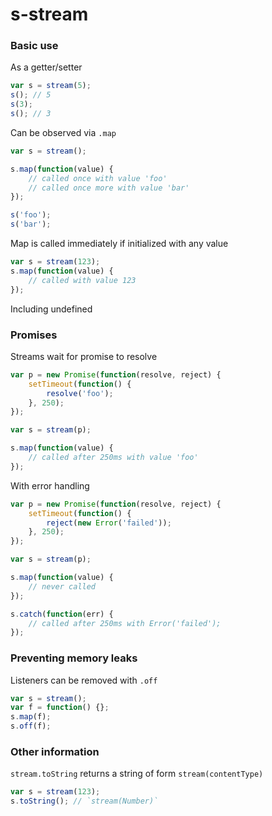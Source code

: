 # s-stream

### Basic use

As a getter/setter

```javascript
var s = stream(5);
s(); // 5
s(3);
s(); // 3
```

Can be observed via `.map`

```javascript
var s = stream();

s.map(function(value) {
	// called once with value 'foo'
	// called once more with value 'bar'
});

s('foo');
s('bar');
```

Map is called immediately if initialized with any value

```javascript
var s = stream(123);
s.map(function(value) {
	// called with value 123
});
```

Including undefined

### Promises

Streams wait for promise to resolve

```javascript
var p = new Promise(function(resolve, reject) {
	setTimeout(function() {
		resolve('foo');
	}, 250);
});

var s = stream(p);

s.map(function(value) {
	// called after 250ms with value 'foo'
});
```

With error handling

```javascript
var p = new Promise(function(resolve, reject) {
	setTimeout(function() {
		reject(new Error('failed'));
	}, 250);
});

var s = stream(p);

s.map(function(value) {
	// never called
});

s.catch(function(err) {
	// called after 250ms with Error('failed');
});
```

### Preventing memory leaks

Listeners can be removed with `.off`

```javascript
var s = stream();
var f = function() {};
s.map(f);
s.off(f);
```

### Other information

`stream.toString` returns a string of form `stream(contentType)`

```javascript
var s = stream(123);
s.toString(); // `stream(Number)`
```